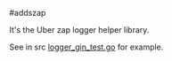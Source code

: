 #addszap

It's the Uber zap logger helper library.

See in src [logger_gin_test.go](https://github.com/marchukoff/addszap/blob/main/logger_gin_test.go) for example.